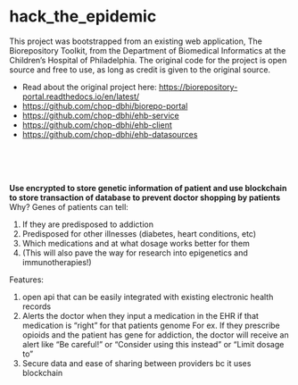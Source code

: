 # hack_the_epidemic

This project was bootstrapped from an existing web application, The Biorepository Toolkit, from the Department of Biomedical Informatics at the Children’s Hospital of Philadelphia. The original code for the project is open source and free to use, as long as credit is given to the original source.
- Read about the original project here: https://biorepository-portal.readthedocs.io/en/latest/
- https://github.com/chop-dbhi/biorepo-portal
- https://github.com/chop-dbhi/ehb-service
- https://github.com/chop-dbhi/ehb-client
- https://github.com/chop-dbhi/ehb-datasources


</br></br></br>

<strong>Use encrypted to store genetic information of patient and use blockchain to store transaction of database to prevent doctor shopping by patients</strong>
</br>Why?
Genes of patients can tell:
1. If they are predisposed to addiction 
2. Predisposed for other illnesses (diabetes, heart conditions, etc)
3. Which medications and at what dosage works better for them 
4. (This will also pave the way for research into epigenetics and immunotherapies!)

Features: 
1. open api that can be easily integrated with existing electronic health records
2. Alerts the doctor when they input a medication in the EHR if that medication is “right” for that patients genome
For ex. If they prescribe opioids and the patient has gene for addiction, the doctor will receive an alert like “Be careful!” or “Consider using this instead” or “Limit dosage to” 
3. Secure data and ease of sharing between providers bc it uses blockchain 



